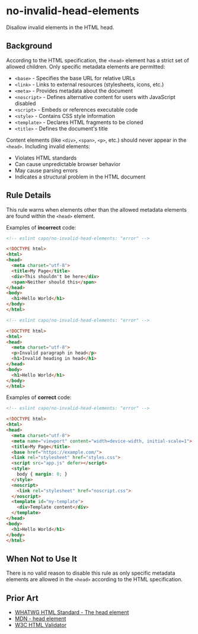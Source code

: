 # no-invalid-head-elements

Disallow invalid elements in the HTML head.

## Background

According to the HTML specification, the `<head>` element has a strict set of allowed children. Only specific metadata elements are permitted:

- `<base>` - Specifies the base URL for relative URLs
- `<link>` - Links to external resources (stylesheets, icons, etc.)
- `<meta>` - Provides metadata about the document
- `<noscript>` - Defines alternative content for users with JavaScript disabled
- `<script>` - Embeds or references executable code
- `<style>` - Contains CSS style information
- `<template>` - Declares HTML fragments to be cloned
- `<title>` - Defines the document's title

Content elements (like `<div>`, `<span>`, `<p>`, etc.) should never appear in the `<head>`. Including invalid elements:

- Violates HTML standards
- Can cause unpredictable browser behavior
- May cause parsing errors
- Indicates a structural problem in the HTML document

## Rule Details

This rule warns when elements other than the allowed metadata elements are found within the `<head>` element.

Examples of **incorrect** code:

```html
<!-- eslint capo/no-invalid-head-elements: "error" -->

<!DOCTYPE html>
<html>
<head>
  <meta charset="utf-8">
  <title>My Page</title>
  <div>This shouldn't be here</div>
  <span>Neither should this</span>
</head>
<body>
  <h1>Hello World</h1>
</body>
</html>
```

```html
<!-- eslint capo/no-invalid-head-elements: "error" -->

<!DOCTYPE html>
<html>
<head>
  <meta charset="utf-8">
  <p>Invalid paragraph in head</p>
  <h1>Invalid heading in head</h1>
</head>
<body>
  <h1>Hello World</h1>
</body>
</html>
```

Examples of **correct** code:

```html
<!-- eslint capo/no-invalid-head-elements: "error" -->

<!DOCTYPE html>
<html>
<head>
  <meta charset="utf-8">
  <meta name="viewport" content="width=device-width, initial-scale=1">
  <title>My Page</title>
  <base href="https://example.com/">
  <link rel="stylesheet" href="styles.css">
  <script src="app.js" defer></script>
  <style>
    body { margin: 0; }
  </style>
  <noscript>
    <link rel="stylesheet" href="noscript.css">
  </noscript>
  <template id="my-template">
    <div>Template content</div>
  </template>
</head>
<body>
  <h1>Hello World</h1>
</body>
</html>
```

## When Not to Use It

There is no valid reason to disable this rule as only specific metadata elements are allowed in the `<head>` according to the HTML specification.

## Prior Art

- [WHATWG HTML Standard - The head element](https://html.spec.whatwg.org/multipage/semantics.html#the-head-element)
- [MDN - head element](https://developer.mozilla.org/en-US/docs/Web/HTML/Element/head)
- [W3C HTML Validator](https://validator.w3.org/)
